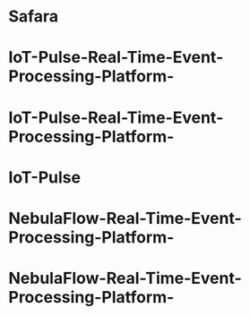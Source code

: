# Safara
# IoT-Pulse-Real-Time-Event-Processing-Platform-
# IoT-Pulse-Real-Time-Event-Processing-Platform-
# IoT-Pulse
# NebulaFlow-Real-Time-Event-Processing-Platform-
# NebulaFlow-Real-Time-Event-Processing-Platform-
